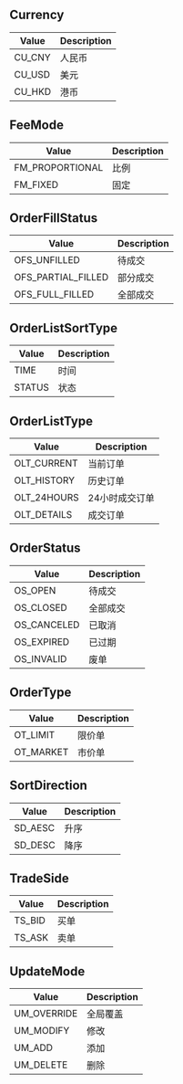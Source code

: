 ## Currency

| Value  | Description |
| ------ | ----------- |
| CU_CNY | 人民币      |
| CU_USD | 美元        |
| CU_HKD | 港币        |

## FeeMode

| Value           | Description |
| --------------- | ----------- |
| FM_PROPORTIONAL | 比例        |
| FM_FIXED        | 固定        |

## OrderFillStatus

| Value              | Description |
| ------------------ | ----------- |
| OFS_UNFILLED       | 待成交      |
| OFS_PARTIAL_FILLED | 部分成交    |
| OFS_FULL_FILLED    | 全部成交    |

## OrderListSortType

| Value  | Description |
| ------ | ----------- |
| TIME   | 时间        |
| STATUS | 状态        |

## OrderListType

| Value       | Description    |
| ----------- | -------------- |
| OLT_CURRENT | 当前订单       |
| OLT_HISTORY | 历史订单       |
| OLT_24HOURS | 24小时成交订单 |
| OLT_DETAILS | 成交订单       |

## OrderStatus

| Value       | Description |
| ----------- | ----------- |
| OS_OPEN     | 待成交      |
| OS_CLOSED   | 全部成交    |
| OS_CANCELED | 已取消      |
| OS_EXPIRED  | 已过期      |
| OS_INVALID  | 废单        |

## OrderType

| Value     | Description |
| --------- | ----------- |
| OT_LIMIT  | 限价单      |
| OT_MARKET | 市价单      |

## SortDirection

| Value   | Description |
| ------- | ----------- |
| SD_AESC | 升序        |
| SD_DESC | 降序        |

## TradeSide

| Value  | Description |
| ------ | ----------- |
| TS_BID | 买单        |
| TS_ASK | 卖单        |

## UpdateMode

| Value       | Description |
| ----------- | ----------- |
| UM_OVERRIDE | 全局覆盖    |
| UM_MODIFY   | 修改        |
| UM_ADD      | 添加        |
| UM_DELETE   | 删除        |
